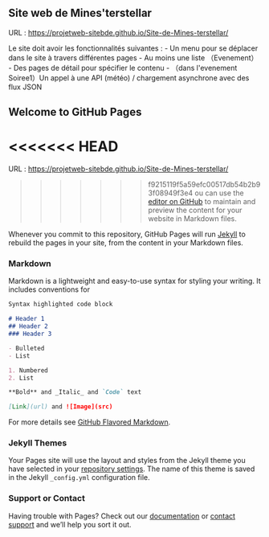 ## Site web de Mines'terstellar

URL : https://projetweb-sitebde.github.io/Site-de-Mines-terstellar/

Le site doit avoir les fonctionnalités suivantes : 
	- Un menu pour se déplacer dans le site à travers différentes pages
	- Au moins une liste （Evenement）	
	- Des pages de détail pour spécifier le contenu
	- （dans l'evenement Soiree1）Un appel à une API (météo) / chargement asynchrone avec des flux JSON

## Welcome to GitHub Pages

<<<<<<< HEAD
=======
URL : https://projetweb-sitebde.github.io/Site-de-Mines-terstellar/

>>>>>>> f9215119f5a59efc00517db54b2b93f08949f3e4
ou can use the [editor on GitHub](https://github.com/ProjetWeb-SiteBDE/Site-de-Mines-terstellar/edit/master/README.md) to maintain and preview the content for your website in Markdown files.

Whenever you commit to this repository, GitHub Pages will run [Jekyll](https://jekyllrb.com/) to rebuild the pages in your site, from the content in your Markdown files.

### Markdown

Markdown is a lightweight and easy-to-use syntax for styling your writing. It includes conventions for

```markdown
Syntax highlighted code block

# Header 1
## Header 2
### Header 3

- Bulleted
- List

1. Numbered
2. List

**Bold** and _Italic_ and `Code` text

[Link](url) and ![Image](src)
```

For more details see [GitHub Flavored Markdown](https://guides.github.com/features/mastering-markdown/).

### Jekyll Themes

Your Pages site will use the layout and styles from the Jekyll theme you have selected in your [repository settings](https://github.com/ProjetWeb-SiteBDE/Site-de-Mines-terstellar/settings). The name of this theme is saved in the Jekyll `_config.yml` configuration file.

### Support or Contact

Having trouble with Pages? Check out our [documentation](https://help.github.com/categories/github-pages-basics/) or [contact support](https://github.com/contact) and we’ll help you sort it out.
